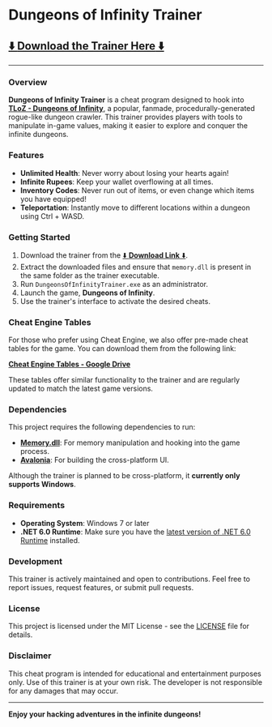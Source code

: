 # Dungeons of Infinity Trainer

## [⬇️ **Download the Trainer Here** ⬇️](https://github.com/Thetanburrito/Dungeons_of_Infinity_Trainer/releases)

---

### Overview
**Dungeons of Infinity Trainer** is a cheat program designed to hook into **[TLoZ - Dungeons of Infinity](https://justinbohemier.wixsite.com/portfolio/game-design)**, a popular, fanmade, procedurally-generated rogue-like dungeon crawler. This trainer provides players with tools to manipulate in-game values, making it easier to explore and conquer the infinite dungeons.

### Features
- **Unlimited Health**: Never worry about losing your hearts again!
- **Infinite Rupees**: Keep your wallet overflowing at all times.
- **Inventory Codes**: Never run out of items, or even change which items you have equipped!
- **Teleportation**: Instantly move to different locations within a dungeon using Ctrl + WASD.

### Getting Started
1. Download the trainer from the [⬇️ **Download Link** ⬇️](https://github.com/Thetanburrito/Dungeons_of_Infinity_Trainer/releases).
2. Extract the downloaded files and ensure that `memory.dll` is present in the same folder as the trainer executable.
3. Run `DungeonsOfInfinityTrainer.exe` as an administrator.
4. Launch the game, **Dungeons of Infinity**.
5. Use the trainer's interface to activate the desired cheats.

### Cheat Engine Tables
For those who prefer using Cheat Engine, we also offer pre-made cheat tables for the game. You can download them from the following link:

**[Cheat Engine Tables - Google Drive](https://drive.google.com/drive/folders/1NsLZ3-3mz802lZrgo07kzkma4dE08zHY)**

These tables offer similar functionality to the trainer and are regularly updated to match the latest game versions.

### Dependencies
This project requires the following dependencies to run:

- **[Memory.dll](https://github.com/erfg12/memory.dll)**: For memory manipulation and hooking into the game process.
- **[Avalonia](https://avaloniaui.net)**: For building the cross-platform UI.

Although the trainer is planned to be cross-platform, it **currently only supports Windows**.

### Requirements
- **Operating System**: Windows 7 or later
- **.NET 6.0 Runtime**: Make sure you have the [latest version of .NET 6.0 Runtime](https://dotnet.microsoft.com/download/dotnet/6.0) installed.

### Development
This trainer is actively maintained and open to contributions. Feel free to report issues, request features, or submit pull requests.

### License
This project is licensed under the MIT License - see the [LICENSE](LICENSE) file for details.

### Disclaimer
This cheat program is intended for educational and entertainment purposes only. Use of this trainer is at your own risk. The developer is not responsible for any damages that may occur.

---

**Enjoy your hacking adventures in the infinite dungeons!**
